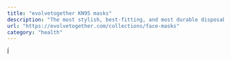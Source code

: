 ```yaml
---
title: "evolvetogether KN95 masks"
description: "The most stylish, best-fitting, and most durable disposable masks I’ve come across for medium-sized adult faces."
url: "https://evolvetogether.com/collections/face-masks"
category: "health"
---
```


Í
